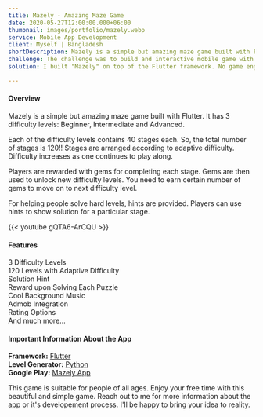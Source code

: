 ```yaml
---
title: Mazely - Amazing Maze Game
date: 2020-05-27T12:00:00.000+06:00
thumbnail: images/portfolio/mazely.webp
service: Mobile App Development
client: Myself | Bangladesh
shortDescription: Mazely is a simple but amazing maze game built with Flutter. It has 3 difficulty levels having 40 puzzels each and a total of 120 puzzles to solve.
challenge: The challenge was to build and interactive mobile game with native peformance and without any game engine.
solution: I built "Mazely" on top of the Flutter framework. No game engine, no more burden. It is simple, fast & performant.

---
```

#### Overview
Mazely is a simple but amazing maze game built with Flutter. It has 3 difficulty levels: Beginner, Intermediate and Advanced.

Each of the difficulty levels contains 40 stages each. So, the total number of stages is 120!! Stages are arranged according to adaptive difficulty. Difficulty increases as one continues to play along.

Players are rewarded with gems for completing each stage. Gems are then used to unlock new difficulty levels. You need to earn certain number of gems to move on to next difficulty level.

For helping people solve hard levels, hints are provided. Players can use hints to show solution for a particular stage.

{{< youtube gQTA6-ArCQU >}}

####

#### Features
3 Difficulty Levels    
120 Levels with Adaptive Difficulty   
Solution Hint   
Reward upon Solving Each Puzzle   
Cool Background Music      
Admob Integration       
Rating Options      
And much more...    

#### Important Information About the App
**Framework:** [Flutter](https://flutter.dev/)  
**Level Generator:** [Python](https://www.python.org/)   
**Google Play:** [Mazely App](https://play.google.com/store/apps/details?id=com.kaykobadreza.mazely)    

This game is suitable for people of all ages. Enjoy your free time with this beautiful and simple game.
Reach out to me for more information about the app or it's developement process. I'll be happy to bring your idea to reality.